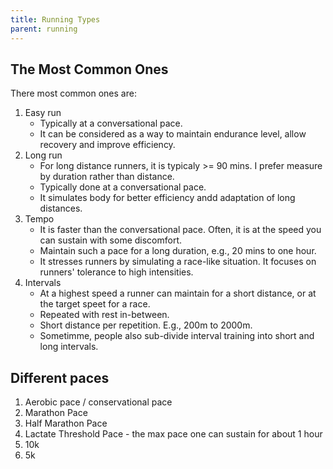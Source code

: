 ```yaml
---
title: Running Types
parent: running
---
```



## The Most Common Ones

There most common ones are:

1. Easy run
    * Typically at a conversational pace.
    * It can be considered as a way to maintain endurance level, allow recovery and improve efficiency.
1. Long run
    * For long distance runners, it is typicaly >= 90 mins. I prefer measure by duration rather than distance.
    * Typically done at a conversational pace.
    * It simulates body for better efficiency andd adaptation of long distances.
1. Tempo
    * It is faster than the conversational pace. Often, it is at the speed you can sustain with some discomfort.
    * Maintain such a pace for a long duration, e.g., 20 mins to one hour.
    * It stresses runners by simulating a race-like situation. It focuses on runners' tolerance to high intensities.
1. Intervals
    * At a highest speed a runner can maintain for a short distance, or at the target speet for a race.
    * Repeated with rest in-between.
    * Short distance per repetition. E.g., 200m to 2000m.
    * Sometimme, people also sub-divide interval training into short and long intervals.

## Different paces

1. Aerobic pace / conservational pace
1. Marathon Pace
1. Half Marathon Pace
1. Lactate Threshold Pace - the max pace one can sustain for about 1 hour
1. 10k
1. 5k
